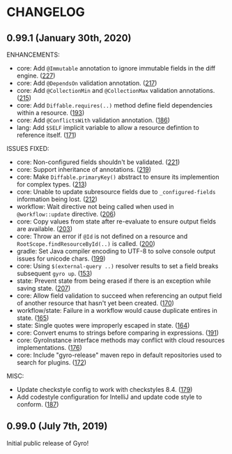 CHANGELOG
=========

## 0.99.1 (January 30th, 2020)

ENHANCEMENTS:

* core: Add `@Immutable` annotation to ignore immutable fields in the diff engine. ([227](https://github.com/perfectsense/gyro/issues/227))
* core: Add `@DependsOn` validation annotation. ([217](https://github.com/perfectsense/gyro/issues/217))
* core: Add `@CollectionMin` and `@CollectionMax` validation annotations. ([215](https://github.com/perfectsense/gyro/issues/215))
* core: Add `Diffable.requires(..)` method define field dependencies within a resource. ([193](https://github.com/perfectsense/gyro/issues/193))
* core: Add `@ConflictsWith` validation annotation. ([186](https://github.com/perfectsense/gyro/issues/186))
* lang: Add `$SELF` implicit variable to allow a resource defintion to reference itself. ([171](https://github.com/perfectsense/gyro/issues/171)) 

ISSUES FIXED:

* core: Non-configured fields shouldn't be validated. ([221](https://github.com/perfectsense/gyro/issues/221)) 
* core: Support inheritance of annotations. ([219](https://github.com/perfectsense/gyro/issues/219))
* core: Make `Diffable.primaryKey()` abstract to ensure its implemention for complex types. ([213](https://github.com/perfectsense/gyro/issues/213))
* core: Unable to update subresource fields due to `_configured-fields` information being lost. ([212](https://github.com/perfectsense/gyro/issues/212))
* workflow: Wait directive not being called when used in `@workflow::update` directive. ([206](https://github.com/perfectsense/gyro/issues/206))
* core: Copy values from state after re-evaluate to ensure output fields are available. ([203](https://github.com/perfectsense/gyro/issues/203)) 
* core: Throw an error if `@Id` is not defined on a resource and `RootScope.findResourceById(..)` is called. ([200](https://github.com/perfectsense/gyro/issues/200))
* gradle: Set Java compiler encoding to UTF-8 to solve console output issues for unicode chars. ([199](https://github.com/perfectsense/gyro/issues/199))
* core: Using `$(external-query ..)` resolver results to set a field breaks subsequent `gyro up`. ([153](https://github.com/perfectsense/gyro/issues/153))
* state: Prevent state from being erased if there is an exception while saving state. ([207](https://github.com/perfectsense/gyro/issues/207))
* core: Allow field validation to succeed when referencing an output field of another resource that hasn't yet been created. ([170](https://github.com/perfectsense/gyro/issues/170)) 
* workflow/state: Failure in a workflow would cause duplicate entires in state. ([165](https://github.com/perfectsense/gyro/issues/165))
* state: Single quotes were improperly escaped in state. ([164](https://github.com/perfectsense/gyro/issues/164))
* core: Convert enums to strings before comparing in expressions. ([191](https://github.com/perfectsense/gyro/issues/191))
* core: GyroInstance interface methods may conflict with cloud resources implementations. ([176](https://github.com/perfectsense/gyro/issues/176))
* core: Include "gyro-release" maven repo in default repositories used to search for plugins. ([172](https://github.com/perfectsense/gyro/issues/172))

MISC:

* Update checkstyle config to work with checkstyles 8.4. ([179](https://github.com/perfectsense/gyro/issues/179))
* Add codestyle configuration for IntelliJ and update code style to conform. ([187](https://github.com/perfectsense/gyro/issues/187))

## 0.99.0 (July 7th, 2019)

Initial public release of Gyro!